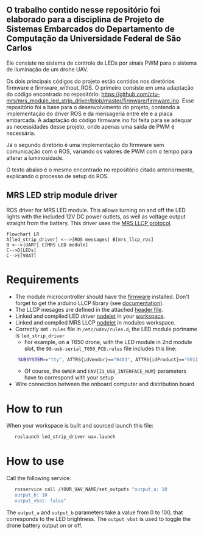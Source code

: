 ## O trabalho contido nesse repositório foi elaborado para a disciplina de Projeto de Sistemas Embarcados do Departamento de Computação da Universidade Federal de São Carlos

Ele consiste no sistema de controle de LEDs por sinais PWM para o sistema de iluminação de um drone UAV.

Os dois principais códigos do projeto estão contidos nos diretórios firmware e firmware_without_ROS. O primeiro consiste em uma adaptação do código encontrado no repositório: https://github.com/ctu-mrs/mrs_module_led_strip_driver/blob/master/firmware/firmware.ino. 
Esse repositório foi a base para o desenvolvimento do projeto, contendo a implementação do driver ROS e da mensageria entre ele e a placa embarcada. A adaptação do código firmware.ino foi feita para se adequar as necessidades desse projeto, onde apenas uma saida de PWM é necessária.

Já o segundo diretório é uma implementação do firmware sem comunicação com o ROS, variando os valores de PWM com o tempo para alterar a luminosidade.

O texto abaixo é o mesmo encontrado no repositório citado anteriormente, explicando o processo de setup do ROS.


## MRS LED strip module driver

ROS driver for MRS LED module. This allows turning on and off the LED lights with the included 12V DC power outlets, as well as voltage output straight from the battery.
This driver uses the [MRS LLCP protocol](https://github.com/ctu-mrs/mrs_llcp_ros).

```mermaid
flowchart LR
A[led_strip_driver] <-->|ROS messages| B[mrs_llcp_ros]
B <-->|UART| C[MRS LED module]
C-->D[LEDs]
C-->E[VBAT]
```

# Requirements
* The module microcontroller should have the [firmware](https://github.com/ctu-mrs/mrs_module_led_strip_driver/blob/master/firmware/firmware.ino) installed. Don't forget to get the arduino LLCP library (see [documentation](https://github.com/ctu-mrs/mrs_llcp#using-llcp)).
* The LLCP mesages are defined in the attached [header file](https://github.com/ctu-mrs/mrs_module_led_strip_driver/blob/master/firmware/msgs.h).
* Linked and compiled LED driver [nodelet](https://github.com/ctu-mrs/mrs_module_led_strip_driver) in your [workspace](https://ctu-mrs.github.io/docs/system/preparing_for_a_real-world_experiment.html#set-up-your-own-workspace).
* Linked and compiled MRS LLCP [nodelet](https://github.com/ctu-mrs/mrs_llcp) in modules workspace.
* Correctly set  `.rules` file in `/etc/udev/rules.d`, the LED module portname is `led_strip_driver`
  * For example, on a T650 drone, with the LED module in 2nd module slot, the `99-usb-serial_T650_PCB.rules` file includes this line:
  ```bash
   SUBSYSTEM=="tty", ATTRS{idVendor}=="0403", ATTRS{idProduct}=="6011", ENV{ID_USB_INTERFACE_NUM}=="02", SYMLINK+="led_strip_driver",OWNER="mrs",MODE="0666"
  ```
  * Of course, the `OWNER` and `ENV{ID_USB_INTERFACE_NUM}` parameters have to correspond with your setup
* Wire connection between the onboard computer and distribution board

# How to run
When your workspace is built and sourced launch this file:
```bash
   roslaunch led_strip_driver uav.launch
```
# How to use
Call the following service:
```bash
   rosservice call /YOUR_UAV_NAME/set_outputs "output_a: 10
   output_b: 10
   output_vbat: false"
```
The `output_a` and `output_b` parameters take a value from 0 to 100, that corresponds to the LED brightness. The `output_vbat` is used to toggle the drone battery output on or off.  
